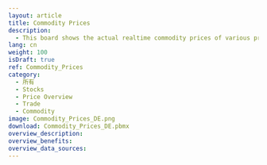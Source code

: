 ```yaml
---
layout: article
title: Commodity Prices
description: 
  - This board shows the actual realtime commodity prices of various precious metals, e.g. Gold, Silver,... taken from the webspace
lang: cn
weight: 100
isDraft: true
ref: Commodity_Prices
category:
  - 所有
  - Stocks
  - Price Overview
  - Trade
  - Commodity
image: Commodity_Prices_DE.png
download: Commodity_Prices_DE.pbmx
overview_description:
overview_benefits:
overview_data_sources:
---
```

